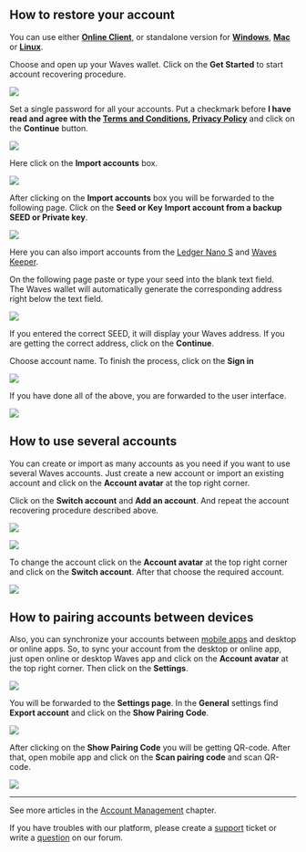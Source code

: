 ## How to restore your account

You can use either [**Online Client**](https://dex.wavesplatform.com), or standalone version for [**Windows**](https://wavesplatform.com/files/WavesClient-win.zip), [**Mac**](https://wavesplatform.com/files/WavesClient-mac.dmg) or [**Linux**](https://wavesplatform.com/files/WavesClient-linux.deb).

Choose and open up your Waves wallet. Click on the **Get Started** to start account recovering procedure.

![](/_assets/account_restoring_01.png)

Set a single password for all your accounts. Put a checkmark before **I have read and agree with the [Terms and Conditions](https://wavesplatform.com/files/docs/Waves_terms_and_conditions.pdf), [Privacy Policy](https://wavesplatform.com/files/docs/Waves_privacy_policy.pdf)** and click on the **Continue** button.

![](/_assets/account_restoring_02.png)

Here click on the **Import accounts** box.

![](/_assets/account_restoring_03.png)

After clicking on the **Import accounts** box you will be forwarded to the following page. Click on the **Seed or Key** **Import account from a backup SEED or Private key**.

![](/_assets/account_restoring_05.png)

Here you can also import accounts from the [Ledger Nano S](/waves-client/account-management/ledger-nano.md) and [Waves Keeper](/waves-keeper/about-waves-keeper.md).

On the following page paste or type your seed into the blank text field.  
The Waves wallet will automatically generate the corresponding address right below the text field.

![](/_assets/account_restoring_06.png)

If you entered the correct SEED, it will display your Waves address. If you are getting the correct address, click on the **Continue**.

Choose account name. To finish the process, click on the **Sign in**

![](/_assets/account_restoring_07.png)

If you have done all of the above, you are forwarded to the user interface.

![](/_assets/account_restoring_08.png)

## How to use several accounts

You can create or import as many accounts as you need if you want to use several Waves accounts. Just create a new account or import an existing account and click on the **Account avatar** at the top right corner.

Click on the **Switch account** and **Add an account**. And repeat the account recovering procedure described above.

![](/_assets/account_restoring_04.png)

![](/_assets/account_restoring_04.1.png)

To change the account click on the **Account avatar** at the top right corner and click on the **Switch account**. After that choose the required account.

![](/_assets/account_restoring_04.2.png)

## How to pairing accounts between devices

Also, you can synchronize your accounts between [mobile apps](/waves-client/mobile-apps.md) and desktop or online apps. So, to sync your account from the desktop or online app, just open online or desktop Waves app and click on the **Account avatar** at the top right corner. Then click on the **Settings**.

![](/_assets/account_restoring_04.png)

You will be forwarded to the **Settings page**. In the **General** settings find **Export account** and click on the **Show Pairing Code**.

![](/_assets/account_restoring_09.png)

After clicking on the **Show Pairing Code** you will be getting QR-code. After that, open mobile app and click on the **Scan pairing code** and scan QR-code.

![](/_assets/account_restoring_10.png)

---

See more articles in the [Account Management](/waves-client/account-management.md) chapter.

If you have troubles with our platform, please create a [support](https://support.wavesplatform.com/) ticket or write a [question](https://forum.wavesplatform.com/) on our forum.
